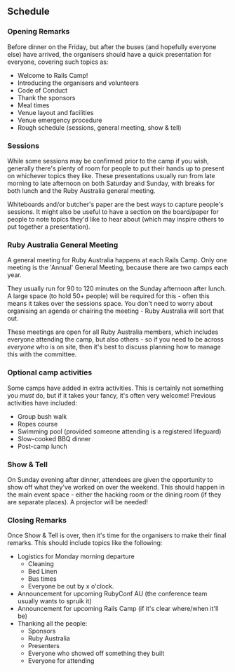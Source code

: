 ## Schedule

### Opening Remarks

Before dinner on the Friday, but after the buses (and hopefully everyone else) have arrived, the organisers should have a quick presentation for everyone, covering such topics as:

* Welcome to Rails Camp!
* Introducing the organisers and volunteers
* Code of Conduct
* Thank the sponsors
* Meal times
* Venue layout and facilities
* Venue emergency procedure
* Rough schedule (sessions, general meeting, show & tell)

### Sessions

While some sessions may be confirmed prior to the camp if you wish, generally there's plenty of room for people to put their hands up to present on whichever topics they like. These presentations usually run from late morning to late afternoon on both Saturday and Sunday, with breaks for both lunch and the Ruby Australia general meeting.

Whiteboards and/or butcher's paper are the best ways to capture people's sessions. It might also be useful to have a section on the board/paper for people to note topics they'd like to hear about (which may inspire others to put together a presentation).

### Ruby Australia General Meeting

A general meeting for Ruby Australia happens at each Rails Camp. Only one meeting is the 'Annual' General Meeting, because there are two camps each year.

They usually run for 90 to 120 minutes on the Sunday afternoon after lunch. A large space (to hold 50+ people) will be required for this - often this means it takes over the sessions space. You don't need to worry about organising an agenda or chairing the meeting - Ruby Australia will sort that out.

These meetings are open for all Ruby Australia members, which includes everyone attending the camp, but also others - so if you need to be across _everyone_ who is on site, then it's best to discuss planning how to manage this with the committee.

### Optional camp activities

Some camps have added in extra activities. This is certainly not something you _must_ do, but if it takes your fancy, it's often very welcome! Previous activities have included:

* Group bush walk
* Ropes course
* Swimming pool (provided someone attending is a registered lifeguard)
* Slow-cooked BBQ dinner
* Post-camp lunch

### Show & Tell

On Sunday evening after dinner, attendees are given the opportunity to show off what they've worked on over the weekend. This should happen in the main event space - either the hacking room or the dining room (if they are separate places). A projector will be needed!

### Closing Remarks

Once Show & Tell is over, then it's time for the organisers to make their final remarks. This should include topics like the following:

* Logistics for Monday morning departure
  * Cleaning
  * Bed Linen
  * Bus times
  * Everyone be out by x o'clock.
* Announcement for upcoming RubyConf AU (the conference team usually wants to spruik it)
* Announcement for upcoming Rails Camp (if it's clear where/when it'll be)
* Thanking all the people:
  * Sponsors
  * Ruby Australia
  * Presenters
  * Everyone who showed off something they built
  * Everyone for attending
